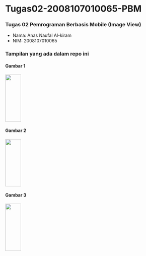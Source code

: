 # Tugas02-2008107010065-PBM
### Tugas 02 Pemrograman Berbasis Mobile (Image View)
- Nama: Anas Naufal Al-kiram
- NIM: 2008107010065

### Tampilan yang ada dalam repo ini
#### Gambar 1
<a href="url"><img src="https://user-images.githubusercontent.com/72111231/221695148-c01950d0-babb-446f-b769-15e33009bc2c.jpeg" height="150" width="50" ></a>
#### Gambar 2
<a href="url"><img src="https://user-images.githubusercontent.com/72111231/221695154-0f5f033d-8d44-43d3-8973-ae1fbbdc7f71.jpeg" height="150" width="50" ></a>
#### Gambar 3
<a href="url"><img src="https://user-images.githubusercontent.com/72111231/221695167-5addcc2d-7b8a-49a4-b7b1-afc5f9122a5d.jpeg" height="150" width="50" ></a>

